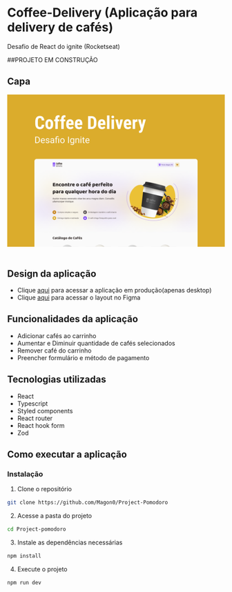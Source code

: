 # Coffee-Delivery (Aplicação para delivery de cafés)
Desafio de React do ignite (Rocketseat)

##PROJETO EM CONSTRUÇÃO

## Capa
<img src="./Capa.png" /> <br/> <br/>

## Design da aplicação
- Clique [aqui](https://coffe-delivery-all4s.ondigitalocean.app/) para acessar a aplicação em produção(apenas desktop)
- Clique [aqui](https://www.figma.com/file/21gfmeoPiOsjw64m2zlz6B/Coffee-Delivery-(Copy)?node-id=0%3A1) para acessar o layout no Figma

## Funcionalidades da aplicação
- Adicionar cafés ao carrinho
- Aumentar e Diminuir quantidade de cafés selecionados
- Remover café do carrinho
- Preencher formulário e método de pagamento

## Tecnologias utilizadas
- React
- Typescript
- Styled components
- React router
- React hook form
- Zod

## Como executar a aplicação 

### Instalação
1. Clone o repositório
```bash
git clone https://github.com/Magon0/Project-Pomodoro
```
2. Acesse a pasta do projeto
```bash
cd Project-pomodoro
```
3. Instale as dependências necessárias 
```bash
npm install
```
4. Execute o projeto
```bash
npm run dev
```
